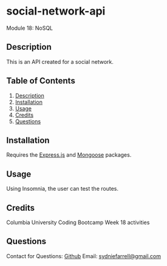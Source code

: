 # social-network-api
Module 18: NoSQL

## Description
This is an API created for a social network.

## Table of Contents

1. [Description](#Description) 
2. [Installation](#Installation) 
3. [Usage](#usage) 
4. [Credits](#credits)
4. [Questions](#questions)

## Installation
Requires the [Express.js](https://www.npmjs.com/package/express) and [Mongoose](https://www.npmjs.com/package/mongoose) packages.

## Usage
Using Insomnia, the user can test the routes.

## Credits
Columbia University Coding Bootcamp Week 18 activities

## Questions
Contact for Questions: 
 [Github](https://github.com/syd9f) 
Email: sydniefarrell@gmail.com